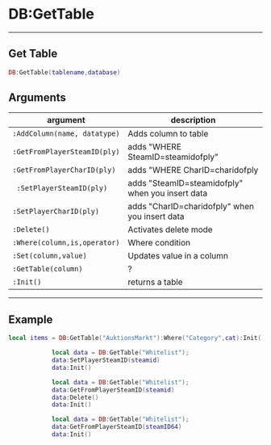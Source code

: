 # DB:GetTable

------------

## Get Table

```lua
DB:GetTable(tablename,database)
```


## Arguments

| argument                     | description                                      | 
|------------------------------|--------------------------------------------------|
| `:AddColumn(name, datatype)` | Adds column to table                             |
| `:GetFromPlayerSteamID(ply)` | adds "WHERE SteamID=steamidofply"                |
| `:GetFromPlayerCharID(ply)`  | adds "WHERE CharID=charidofply                   |
| ` :SetPlayerSteamID(ply)`    | adds "SteamID=steamidofply" when you insert data |
| `:SetPlayerCharID(ply)`      | adds "CharID=charidofply" when you insert data   |
| `:Delete()`                  | Activates delete mode                            |
| `:Where(column,is,operator)` | Where condition                                  |
| `:Set(column,value)`         | Updates value in a column                        |
| `:GetTable(column)`          | ?                                                |
| `:Init()`                    | returns a table                                  |


------------

## Example
```lua
local items = DB:GetTable("AuktionsMarkt"):Where("Category",cat):Init()

            local data = DB:GetTable("Whitelist");
            data:SetPlayerSteamID(steamid)
            data:Init()

            local data = DB:GetTable("Whitelist");
            data:GetFromPlayerSteamID(steamid)
            data:Delete()
            data:Init()

            local data = DB:GetTable("Whitelist");
            data:GetFromPlayerSteamID(steamID64)
            data:Init()
```